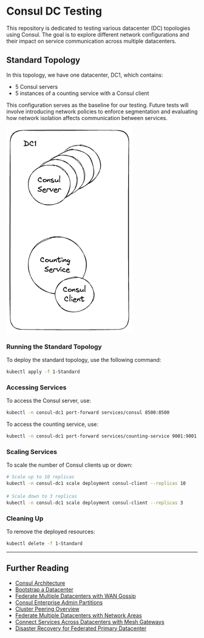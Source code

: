 # Consul DC Testing

This repository is dedicated to testing various datacenter (DC) topologies using Consul. The goal is to explore different network configurations and their impact on service communication across multiple datacenters.

## Standard Topology

In this topology, we have one datacenter, DC1, which contains:

- 5 Consul servers
- 5 instances of a counting service with a Consul client

This configuration serves as the baseline for our testing. Future tests will involve introducing network policies to enforce segmentation and evaluating how network isolation affects communication between services.

![Standard Topology Diagram](./docs/standard1.png)

### Running the Standard Topology

To deploy the standard topology, use the following command:

```bash
kubectl apply -f 1-Standard
```

### Accessing Services

To access the Consul server, use:

```bash
kubectl -n consul-dc1 port-forward services/consul 8500:8500
```

To access the counting service, use:

```bash
kubectl -n consul-dc1 port-forward services/counting-service 9001:9001
```

### Scaling Services

To scale the number of Consul clients up or down:

```bash
# Scale up to 10 replicas
kubectl -n consul-dc1 scale deployment consul-client --replicas 10

# Scale down to 3 replicas
kubectl -n consul-dc1 scale deployment consul-client --replicas 3
```

### Cleaning Up

To remove the deployed resources:

```bash
kubectl delete -f 1-Standard
```

---

## Further Reading

* [Consul Architecture](https://developer.hashicorp.com/consul/docs/architecture)
* [Bootstrap a Datacenter](https://developer.hashicorp.com/consul/docs/install/bootstrapping)
* [Federate Multiple Datacenters with WAN Gossip](https://developer.hashicorp.com/consul/tutorials/archive/federation-gossip-wan)
* [Consul Enterprise Admin Partitions](https://developer.hashicorp.com/consul/docs/enterprise/admin-partitions)
* [Cluster Peering Overview](https://developer.hashicorp.com/consul/docs/connect/cluster-peering)
* [Federate Multiple Datacenters with Network Areas](https://developer.hashicorp.com/consul/tutorials/archive/federation-network-areas)
* [Connect Services Across Datacenters with Mesh Gateways](https://developer.hashicorp.com/consul/tutorials/archive/service-mesh-gateways)
* [Disaster Recovery for Federated Primary Datacenter](https://developer.hashicorp.com/consul/tutorials/operate-consul/recovery-outage-primary)